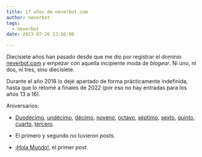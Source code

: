 ```yaml
---
title: 17 años de neverbot.com
author: neverbot
tags:
  - neverbot
date: 2023-07-26 13:56:00

---
```


Diecisiete años han pasado desde que me dio por registrar el dominio [neverbot.com](https://neverbot.com/) y empezar con aquella incipiente moda de *blogear*. Ni uno, ni dos, ni tres, sino diecisiete.

Durante el año 2018 lo dejé apartado de forma prácticamente indefinida, hasta que lo retomé a finales de 2022 (por eso no hay entradas para los años 13 a 16).

Aniversarios:

- [Duodécimo](/una-forma-como-cualquier-otra-de-perder-el-tiempo), [undécimo](/once/), [décimo](/y-diez/), [noveno](/nueve/), [octavo](/ocho/), [séptimo](/septimo-aniversario/), [sexto](/sexto-aniversario/), [quinto](/quinto-aniversario/), [cuarto](/cuarto-aniversario-de-neverbot-com/), [tercero](/tercer-aniversario-del-blog/).

- El primero y segundo no tuvieron *posts*.
- [¡Hola Mundo!](/hello-world/), el primer *post.*
